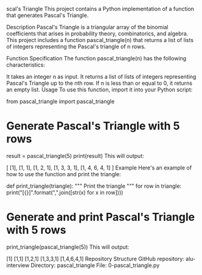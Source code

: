 scal's Triangle
This project contains a Python implementation of a function that generates Pascal's Triangle.

Description
Pascal's Triangle is a triangular array of the binomial coefficients that arises in probability theory, combinatorics, and algebra. This project includes a function pascal_triangle(n) that returns a list of lists of integers representing the Pascal's triangle of n rows.

Function Specification
The function pascal_triangle(n) has the following characteristics:

It takes an integer n as input.
It returns a list of lists of integers representing Pascal's Triangle up to the nth row.
If n is less than or equal to 0, it returns an empty list.
Usage
To use this function, import it into your Python script:

from pascal_triangle import pascal_triangle

# Generate Pascal's Triangle with 5 rows
result = pascal_triangle(5)
print(result)
This will output:

[
    [1],
    [1, 1],
    [1, 2, 1],
    [1, 3, 3, 1],
    [1, 4, 6, 4, 1]
]
Example
Here's an example of how to use the function and print the triangle:

def print_triangle(triangle):
    """
    Print the triangle
    """
    for row in triangle:
        print("[{}]".format(",".join([str(x) for x in row])))

# Generate and print Pascal's Triangle with 5 rows
print_triangle(pascal_triangle(5))
This will output:

[1]
[1,1]
[1,2,1]
[1,3,3,1]
[1,4,6,4,1]
Repository Structure
GitHub repository: alu-interview
Directory: pascal_triangle
File: 0-pascal_triangle.py
